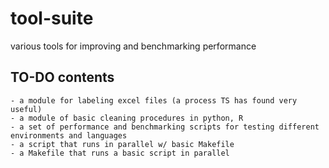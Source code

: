 # tool-suite
various tools for improving and benchmarking performance

## TO-DO contents
    - a module for labeling excel files (a process TS has found very useful)
    - a module of basic cleaning procedures in python, R
    - a set of performance and benchmarking scripts for testing different environments and languages
    - a script that runs in parallel w/ basic Makefile
    - a Makefile that runs a basic script in parallel
